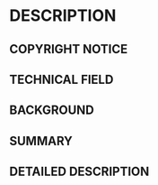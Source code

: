 # DESCRIPTION

## COPYRIGHT NOTICE

## TECHNICAL FIELD

## BACKGROUND

## SUMMARY

## DETAILED DESCRIPTION

